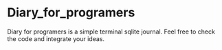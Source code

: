 # Diary_for_programers
Diary for programers is a simple terminal sqlite journal.
Feel free to check the code and integrate your ideas.
